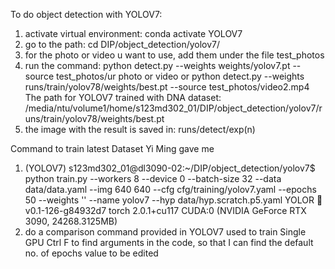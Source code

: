 To do object detection with YOLOV7:
1. activate virtual environment: conda activate YOLOV7
2. go to the path: cd DIP/object_detection/yolov7/
3. for the photo or video u want to use, add them under the file test_photos
4. run the command: python detect.py --weights weights/yolov7.pt --source test_photos/ur photo or video
or
python detect.py --weights runs/train/yolov78/weights/best.pt --source test_photos/video2.mp4
The path for YOLOV7 trained with DNA dataset: /media/ntu/volume1/home/s123md302_01/DIP/object_detection/yolov7/runs/train/yolov78/weights/best.pt
5. the image with the result is saved in: runs/detect/exp(n)

Command to train latest Dataset Yi Ming gave me
1. (YOLOV7) s123md302_01@dl3090-02:~/DIP/object_detection/yolov7$ python train.py --workers 8 --device 0 --batch-size 32 --data data/data.yaml --img 640 640 --cfg cfg/training/yolov7.yaml --epochs 50 --weights '' --name yolov7 --hyp data/hyp.scratch.p5.yaml
YOLOR 🚀 v0.1-126-g84932d7 torch 2.0.1+cu117 CUDA:0 (NVIDIA GeForce RTX 3090, 24268.3125MB)
2. do a comparison command provided in YOLOV7 used to train Single GPU
Ctrl F to find arguments in the code, so that I can find the default no. of epochs value to be edited